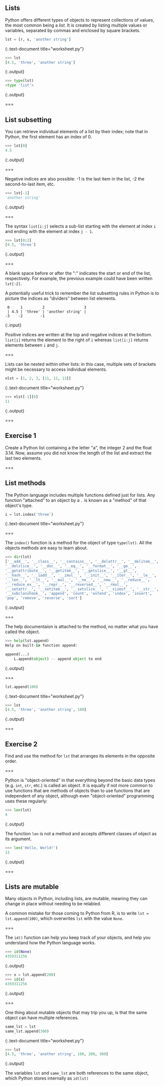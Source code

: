 ---
---

## Lists

Python offers different types of objects to represent collections of values,
the most common being a *list*. It is created by listing multiple values or
variables, separated by commas and enclosed by square brackets.


~~~python
lst = [r, s, 'another string']
~~~
{:.text-document title="worksheet.py"}



~~~python
>>> lst
[4.5, 'three', 'another string']

~~~
{:.output}




~~~python
>>> type(lst)
<type 'list'>

~~~
{:.output}



===

## List subsetting

You can retrieve individual elements of a list by their index; note that in 
Python, the first element has an index of 0.


~~~python
>>> lst[0]
4.5

~~~
{:.output}



===

Negative indices are also possible: -1 is the last item in the list, 
-2 the second-to-last item, etc.


~~~python
>>> lst[-1]
'another string'

~~~
{:.output}



===

The syntax `list[i:j]` selects a sub-list starting with the element at index
`i` and ending with the element at index `j - 1`.


~~~python
>>> lst[0:2]
[4.5, 'three']

~~~
{:.output}



===

A blank space before or after the ":" indicates the start or end of the list,
respectively. For example, the previous example could have been written 
`lst[:2]`.

A potentially useful trick to remember the list subsetting rules in Python is
to picture the indices as "dividers" between list elements.

```
 0     1         2                  3 
 | 4.5 | 'three' | 'another string' |
-3    -2        -1
```
{:.input}

Positive indices are written at the top and negative indices at the bottom. 
`list[i]` returns the element to the right of `i` whereas `list[i:j]` returns
elements between `i` and `j`.

===

Lists can be nested within other lists: in this case, multiple sets of brackets
might be necessary to access individual elements.


~~~python
nlst = [1, 2, 3, [11, 12, 13]]
~~~
{:.text-document title="worksheet.py"}



~~~python
>>> nlst[-1][0]
11

~~~
{:.output}



===

## Exercise 1

Create a Python list containing a the letter "a", the integer 2 and the float 3.14. Now, assume you did not know the length of the list and extract the last two elements.

===

## List methods

The Python language includes multiple functions defined just for lists. Any function "attached" to an
object by a `.` is known as a "method" of that object's type.


~~~python
i = lst.index('three')
~~~
{:.text-document title="worksheet.py"}



===

The `index()` function is a method for the object of type `type(lst)`. All the objects methods
are easy to learn about.


~~~python
>>> dir(lst)
['__add__', '__class__', '__contains__', '__delattr__', '__delitem__',
'__delslice__', '__doc__', '__eq__', '__format__', '__ge__',
'__getattribute__', '__getitem__', '__getslice__', '__gt__',
'__hash__', '__iadd__', '__imul__', '__init__', '__iter__', '__le__',
'__len__', '__lt__', '__mul__', '__ne__', '__new__', '__reduce__',
'__reduce_ex__', '__repr__', '__reversed__', '__rmul__',
'__setattr__', '__setitem__', '__setslice__', '__sizeof__', '__str__',
'__subclasshook__', 'append', 'count', 'extend', 'index', 'insert',
'pop', 'remove', 'reverse', 'sort']

~~~
{:.output}



===

The help documentaion is attached to the method, no matter what you have called the object.


~~~python
>>> help(lst.append)
Help on built-in function append:

append(...)
    L.append(object) -- append object to end


~~~
{:.output}



===


~~~python
lst.append(100)
~~~
{:.text-document title="worksheet.py"}



~~~python
>>> lst
[4.5, 'three', 'another string', 100]

~~~
{:.output}



===

## Exercise 2

Find and use the method for `lst` that arranges its elements in the opposite order.

===

Python is "object-oriented" in that everything beyond the basic data types (e.g. `int`, `str`, etc.) is called an object. It is equally if not more common to use functions that are methods of objects than to use functions that are independent of any object, although even "object-oriented" programming uses these regularly:


~~~python
>>> len(lst)
4

~~~
{:.output}



The function `len` is not a method and accepts different classes of object as its argument.


~~~python
>>> len('Hello, World!')
13

~~~
{:.output}



===

## Lists are mutable

Many objects in Python, including lists, are mutable, meaning they can change in place without needing to be relabled.

A common mistake for those coming to Python from R, is to write `lst = lst.append(100)`, which overwrites `lst` with the value `None`.

===

The `id()` function can help you keep track of your objects, and help you understand how the Python language works.


~~~python
>>> id(None)
4359311256

~~~
{:.output}




~~~python
>>> x = lst.append(200)
>>> id(x)
4359311256

~~~
{:.output}



===

One thing about mutable objects that may trip you up, is that the same object can have multiple references.


~~~python
same_lst = lst
same_lst.append(300)
~~~
{:.text-document title="worksheet.py"}



~~~python
>>> lst
[4.5, 'three', 'another string', 100, 200, 300]

~~~
{:.output}



The variables `lst` and `same_lst` are both references to the same object, which Python stores internally as `id(lst)`
